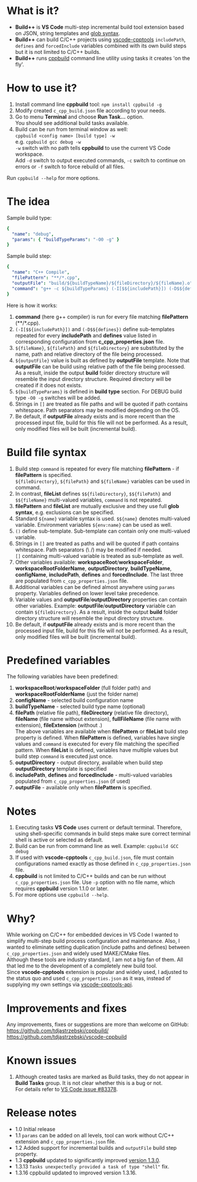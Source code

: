 # What is it?
* **Build++** is **VS Code** multi-step incremental build tool extension based on JSON, string templates and [glob syntax](https://en.wikipedia.org/wiki/Glob_(programming)).  
* **Build++** can build C/C++ projects using [vscode-cpptools](https://marketplace.visualstudio.com/items?itemName=ms-vscode.cpptools) `includePath`, `defines` and `forcedInclude` variables combined with its own build steps but it is not limited to C/C++ builds.  
* **Build++** runs [cppbuild](https://github.com/tdjastrzebski/cppbuild/) command line utility using tasks it creates 'on the fly'.

# How to use it?
1. Install command line **cppbuild** tool: `npm install cppbuild -g`
1. Modify created `c_cpp_build.json` file according to your needs.  
1. Go to menu **Terminal** and choose **Run Task...** option.  
You should see additional build tasks available.  
1. Build can be run from terminal window as well:  
`cppbuild <config name> [build type] -w`  
e.g. `cppbuild gcc debug -w`  
`-w` switch with no path tells **cppbuild** to use the current VS Code workspace.  
Add `-d` switch to output executed commands, `-c` switch to continue on errors or `-f` switch to force rebuild of all files.  

Run `cppbuild --help` for more options.  

# The idea
Sample build type:
```yaml
{
  "name": "debug",
  "params": { "buildTypeParams": "-O0 -g" }
}
```

Sample build step:
```yaml
{
  "name": "C++ Compile",
  "filePattern": "**/*.cpp",
  "outputFile": "build/${buildTypeName}/${fileDirectory}/${fileName}.o",
  "command": "g++ -c ${buildTypeParams} (-I[$${includePath}]) (-D$${defines}) [${filePath}] -o [${outputFile}]"
}
```
Here is how it works:
1. **command** (here g++ compiler) is run for every file matching **filePattern** (**/*.cpp).
1. `(-I[$${includePath}])` and `(-D$${defines})` define sub-templates repeated for every **includePath** and **defines** value listed in corresponding configuration from **c_cpp_properties.json** file.
1. `${fileName}`, `${filePath}` and `${fileDirectory}` are substituted by the name, path and relative directory of the file being processed.
1. `${outputFile}` value is built as defined by **outputFile** template. Note that **outputFile** can be build using relative path of the file being processed. As a result, inside the output **build** folder directory structure will resemble the input directory structure. Required directory will be created if it does not exists.
1. `${buildTypeParams}` is defined in **build type** section. For DEBUG build type `-O0 -g` switches will be added.
1. Strings in `[]` are treated as file paths and will be quoted if path contains whitespace. Path separators may be modified depending on the OS.
1. Be default, if **outputFile** already exists and is more recent than the processed input file, build for this file will not be performed. As a result, only modified files will be built (incremental build).

# Build file syntax
1. Build step `command` is repeated for every file matching **filePattern** - if **filePattern** is specified.  
`${fileDirectory}`, `${filePath}` and `${fileName}` variables can be used in command.
1. In contrast, **fileList** defines `$${fileDirectory}`, `$${filePath}` and `$${fileName}` multi-valued variables, `command` is not repeated. 
1. **filePattern** and **fileList** are mutually exclusive and they use full **glob syntax**, e.g. exclusions can be specified.
1. Standard `${name}` variable syntax is used. `$${name}` denotes multi-valued variable. Environment variables `${env:name}` can be used as well.
1. `()` define sub-template. Sub-template can contain only one multi-valued variable.
1. Strings in `[]` are treated as paths and will be quoted if path contains whitespace. Path separators (\\ /) may be modified if needed.  
`[]` containing multi-valued variable is treated as sub-template as well.
1. Other variables available: **workspaceRoot**/**workspaceFolder**, **workspaceRootFolderName**, **outputDirectory**, **buildTypeName**, **configName**, **includePath**, **defines** and **forcedInclude**. The last three are populated from `c_cpp_properties.json` file.
1. Additional variables can be defined almost anywhere using `params` property. Variables defined on lower level take precedence.
1. Variable values and **outputFile**/**outputDirectory** properties can contain other variables. Example: **outputFile**/**outputDirectory** variable can contain `${fileDirectory}`. As a result, inside the output **build** folder directory structure will resemble the input directory structure.
1. Be default, if **outputFile** already exists and is more recent than the processed input file, build for this file will not be performed. As a result, only modified files will be built (incremental build).

# Predefined variables
The following variables have been predefined:
1. **workspaceRoot**/**workspaceFolder** (full folder path) and **workspaceRootFolderName** (just the folder name)
1. **configName** - selected build configuration name
1. **buildTypeName** - selected build type name (optional)
1. **filePath** (relative file path), **fileDirectory** (relative file directory), **fileName** (file name without extension), **fullFileName** (file name with extension), **fileExtension** (without .)  
The above variables are available when **filePattern** or **fileList** build step property is defined. When **filePattern** is defined, variables have single values and `command` is executed for every file matching the specified pattern. When **fileList** is defined, variables have multiple values but build step `command` is executed just once.
1. **outputDirectory** - output directory, available when build step **outputDirectory** template is specified
1. **includePath**, **defines** and **forcedInclude** - multi-valued variables populated from `c_cpp_properties.json` (if used)
1. **outputFile** - available only when **filePattern** is specified.

# Notes
1. Executing tasks **VS Code** uses current or default terminal. Therefore, using shell-specific commands in build steps make sure correct terminal shell is active or selected as default.
1. Build can be run from command line as well. Example: `cppbuild GCC debug`
1. If used with **vscode-cpptools** `c_cpp_build.json`, file must contain configurations named exactly as those defined in `c_cpp_properties.json` file.
1. **cppbuild** is not limited to C/C++ builds and can be run without `c_cpp_properties.json` file. Use `-p` option with no file name, which requires **cppbuild** version 1.1.0 or later.
1. For more options use `cppbuild --help`.

# Why?
While working on C/C++ for embedded devices in VS Code I wanted to simplify multi-step build process configuration and maintenance. Also, I wanted to eliminate setting duplication (include paths and defines) between `c_cpp_properties.json` and widely used MAKE/CMake files.  
Although these tools are industry standard, I am not a big fan of them. All that led me to the development of a completely new build tool.  
Since **vscode-cpptools** extension is popular and widely used, I adjusted to the status quo and used `c_cpp_properties.json` as it was, instead of supplying my own settings via [vscode-cpptools-api](https://github.com/Microsoft/vscode-cpptools-api).

# Improvements and fixes
Any improvements, fixes or suggestions are more than welcome on GitHub:  
https://github.com/tdjastrzebski/cppbuild/  
https://github.com/tdjastrzebski/vscode-cppbuild

# Known issues
1. Although created tasks are marked as Build tasks, they do not appear in **Build Tasks** group. It is not clear whether this is a bug or not.  
For details refer to [VS Code issue \#83378](https://github.com/microsoft/vscode/issues/83378#issuecomment-548838702).

# Release notes
* 1.0 Initial release
* 1.1 `params` can be added on all levels, tool can work without C/C++ extension and `c_cpp_properties.json` file.
* 1.2 Added support for incremental builds and `outputFile` build step property.
* 1.3 **cppbuild** updated to significantly improved [version 1.3.0](https://github.com/tdjastrzebski/cppbuild#release-notes).
* 1.3.13 `Tasks unexpectedly provided a task of type "shell"` fix.
* 1.3.16 cppbuild updated to improved version 1.3.16.
